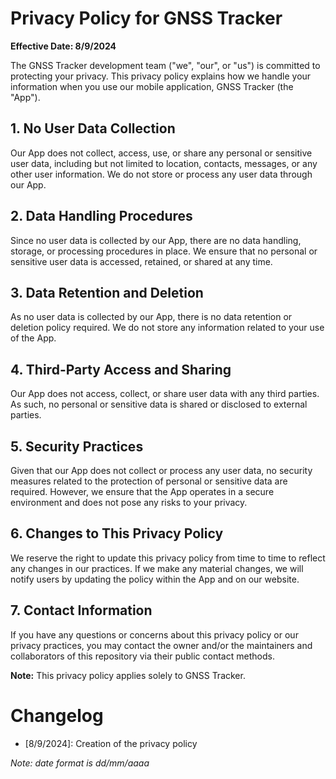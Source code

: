 # Privacy Policy for GNSS Tracker

**Effective Date: 8/9/2024**

The GNSS Tracker development team ("we", "our", or "us") is committed to protecting your privacy. This privacy policy explains how we handle your information when you use our mobile application, GNSS Tracker (the "App"). 

## 1. No User Data Collection

Our App does not collect, access, use, or share any personal or sensitive user data, including but not limited to location, contacts, messages, or any other user information. We do not store or process any user data through our App.

## 2. Data Handling Procedures

Since no user data is collected by our App, there are no data handling, storage, or processing procedures in place. We ensure that no personal or sensitive user data is accessed, retained, or shared at any time.

## 3. Data Retention and Deletion

As no user data is collected by our App, there is no data retention or deletion policy required. We do not store any information related to your use of the App.

## 4. Third-Party Access and Sharing

Our App does not access, collect, or share user data with any third parties. As such, no personal or sensitive data is shared or disclosed to external parties.

## 5. Security Practices

Given that our App does not collect or process any user data, no security measures related to the protection of personal or sensitive data are required. However, we ensure that the App operates in a secure environment and does not pose any risks to your privacy.

## 6. Changes to This Privacy Policy

We reserve the right to update this privacy policy from time to time to reflect any changes in our practices. If we make any material changes, we will notify users by updating the policy within the App and on our website.

## 7. Contact Information

If you have any questions or concerns about this privacy policy or our privacy practices, you may contact the owner and/or the maintainers and collaborators of this repository via their public contact methods.

**Note:** This privacy policy applies solely to GNSS Tracker.


# Changelog
 - [8/9/2024]: Creation of the privacy policy


_Note: date format is dd/mm/aaaa_
